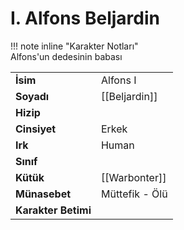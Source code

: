 # I. Alfons Beljardin  
  
  
!!! note inline "Karakter Notları"  
	Alfons'un dedesinin babası  
  
  
|  |  |  
|---|---|  
| **İsim** | Alfons I |  
| **Soyadı** | [[Beljardin]] |  
| **Hizip** |  |  
| **Cinsiyet** | Erkek |  
| **Irk** | Human |  
| **Sınıf** |  |  
| **Kütük** | [[Warbonter]] |  
| **Münasebet** | Müttefik - Ölü |  
| **Karakter Betimi** |  |  

